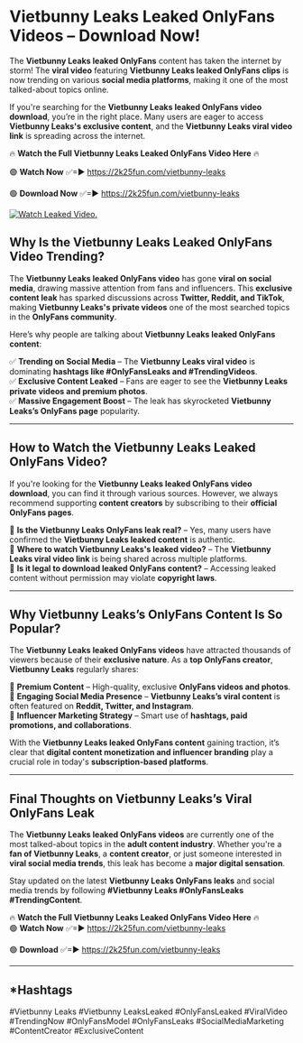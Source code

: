 # Vietbunny Leaks Leaked OnlyFans Videos – Download Now!

The **Vietbunny Leaks leaked OnlyFans** content has taken the internet by storm! The **viral video** featuring **Vietbunny Leaks leaked OnlyFans clips** is now trending on various **social media platforms**, making it one of the most talked-about topics online.  

If you're searching for the **Vietbunny Leaks leaked OnlyFans video download**, you’re in the right place. Many users are eager to access **Vietbunny Leaks's exclusive content**, and the **Vietbunny Leaks viral video link** is spreading across the internet.  

🔥 **Watch the Full Vietbunny Leaks Leaked OnlyFans Video Here** 🔥  

🟢 **Watch Now** ✅=► https://2k25fun.com/vietbunny-leaks

🟢 **Download Now** ✅=► https://2k25fun.com/vietbunny-leaks

[![Watch Leaked Video.](https://miro.medium.com/v2/resize:fit:828/format:webp/1*cilzJN44JGOrTw9NJCrNHA.gif "Watch Leaked Video")](https://2k25fun.com/vietbunny-leaks)

## **Why Is the Vietbunny Leaks Leaked OnlyFans Video Trending?**  

The **Vietbunny Leaks leaked OnlyFans video** has gone **viral on social media**, drawing massive attention from fans and influencers. This **exclusive content leak** has sparked discussions across **Twitter, Reddit, and TikTok**, making **Vietbunny Leaks's private videos** one of the most searched topics in the **OnlyFans community**.  

Here’s why people are talking about **Vietbunny Leaks leaked OnlyFans content**:  

✅ **Trending on Social Media** – The **Vietbunny Leaks viral video** is dominating **hashtags like #OnlyFansLeaks and #TrendingVideos**.  
✅ **Exclusive Content Leaked** – Fans are eager to see the **Vietbunny Leaks private videos and premium photos**.  
✅ **Massive Engagement Boost** – The leak has skyrocketed **Vietbunny Leaks’s OnlyFans page** popularity.  

---

## **How to Watch the Vietbunny Leaks Leaked OnlyFans Video?**  

If you're looking for the **Vietbunny Leaks leaked OnlyFans video download**, you can find it through various sources. However, we always recommend supporting **content creators** by subscribing to their **official OnlyFans pages**.  

🔹 **Is the Vietbunny Leaks OnlyFans leak real?** – Yes, many users have confirmed the **Vietbunny Leaks leaked content** is authentic.  
🔹 **Where to watch Vietbunny Leaks's leaked video?** – The **Vietbunny Leaks viral video link** is being shared across multiple platforms.  
🔹 **Is it legal to download leaked OnlyFans content?** – Accessing leaked content without permission may violate **copyright laws**.  

---

## **Why Vietbunny Leaks’s OnlyFans Content Is So Popular?**  

The **Vietbunny Leaks leaked OnlyFans videos** have attracted thousands of viewers because of their **exclusive nature**. As a **top OnlyFans creator**, **Vietbunny Leaks** regularly shares:  

📌 **Premium Content** – High-quality, exclusive **OnlyFans videos and photos**.  
📌 **Engaging Social Media Presence** – **Vietbunny Leaks’s viral content** is often featured on **Reddit, Twitter, and Instagram**.  
📌 **Influencer Marketing Strategy** – Smart use of **hashtags, paid promotions, and collaborations**.  

With the **Vietbunny Leaks leaked OnlyFans content** gaining traction, it’s clear that **digital content monetization and influencer branding** play a crucial role in today's **subscription-based platforms**.  

---

## **Final Thoughts on Vietbunny Leaks’s Viral OnlyFans Leak**  

The **Vietbunny Leaks leaked OnlyFans videos** are currently one of the most talked-about topics in the **adult content industry**. Whether you're a **fan of Vietbunny Leaks**, a **content creator**, or just someone interested in **viral social media trends**, this leak has become a **major digital sensation**.  

Stay updated on the latest **Vietbunny Leaks OnlyFans leaks** and social media trends by following **#Vietbunny Leaks #OnlyFansLeaks #TrendingContent**.  

🔥 **Watch the Full Vietbunny Leaks Leaked OnlyFans Video Here** 🔥  
🟢 **Watch Now** ✅=► https://2k25fun.com/vietbunny-leaks

🟢 **Download** ✅=► https://2k25fun.com/vietbunny-leaks

---

## *Hashtags
#Vietbunny Leaks #Vietbunny LeaksLeaked #OnlyFansLeaked #ViralVideo #TrendingNow #OnlyFansModel #OnlyFansLeaks #SocialMediaMarketing #ContentCreator #ExclusiveContent  
